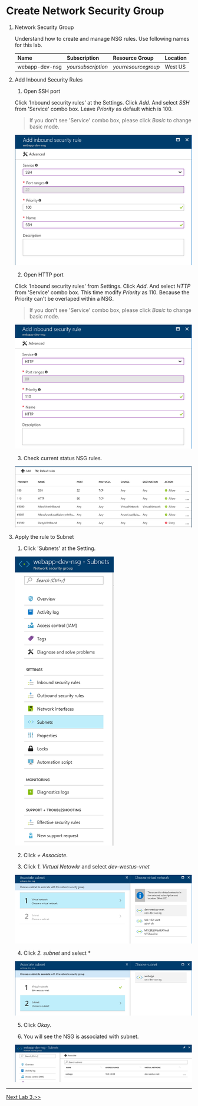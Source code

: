 # Create Network Security Group
1. Network Security Group

    Understand how to create and manage NSG rules.
    Use following names for this lab.

    |Name|Subscription|Resource Group|Location|
    |---|---|---|---|
    |webapp-dev-nsg|*yoursubscription*|*yourresourcegroup*|West US| 

1. Add Inbound Security Rules
    1. Open SSH port

    Click 'Inbound security rules' at the Settings. Click *Add*.
    And select *SSH* from 'Service' combo box. 
    Leave *Priority* as default which is 100.
    > If you don't see 'Service' combo box, please click *Basic* to change basic mode.

    ![alt text](./images/3.2.0.Addrule.png "Add Rule1")

    2. Open HTTP port

    Click 'Inbound security rules' from Settings. Click *Add*.
    And select *HTTP* from 'Service' combo box. 
    This time modify *Priority* as 110. Because the Priority can't be overlaped within a NSG.
    > If you don't see 'Service' combo box, please click *Basic* to change basic mode.

    ![alt text](./images/3.2.1.Addrule.png "Add Rule2")

    3. Check current status NSG rules.

    ![alt text](./images/3.2.2.Addrule.png "Add Rule3")

1. Apply the rule to Subnet

    1. Click 'Subnets' at the Setting.    

    ![alt text](./images/3.2.3.Applyrule.png "Apply Rule")

    2. Click *+ Associate*.

    3. Click *1. Virtual Netowkr* and select *dev-westus-vnet*

    ![alt text](./images/3.2.4.png "Select Vnet")

    4. Click *2. subnet* and select *    

    ![alt text](./images/3.2.5.png "Select Subnet")

    5. Click *Okay*.

    6. You will see the NSG is associated with subnet.

    ![alt text](./images/3.2.6.png "Select Subnet")

<hr>

[Next Lab 3.>>](https://github.com/xlegend1024/az-infra-wrkshp-101/tree/master/3.%20Hands%20on%20Labs/3.3.%20Create%20custom%20VM%20Image)
